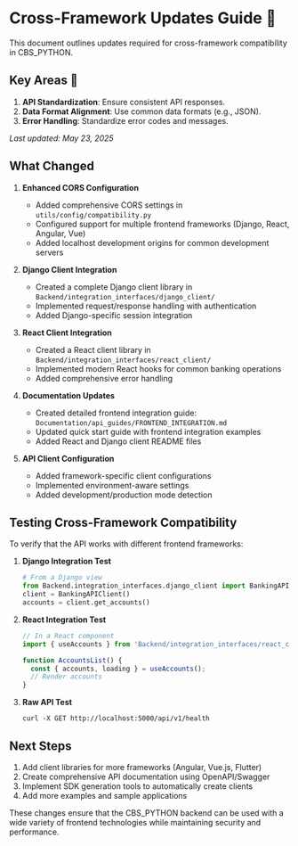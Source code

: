 # Cross-Framework Updates Guide 🔄

This document outlines updates required for cross-framework compatibility in CBS_PYTHON.

## Key Areas 📌

1. **API Standardization**: Ensure consistent API responses.
2. **Data Format Alignment**: Use common data formats (e.g., JSON).
3. **Error Handling**: Standardize error codes and messages.

_Last updated: May 23, 2025_

## What Changed

1. **Enhanced CORS Configuration**
   - Added comprehensive CORS settings in `utils/config/compatibility.py`
   - Configured support for multiple frontend frameworks (Django, React, Angular, Vue)
   - Added localhost development origins for common development servers

2. **Django Client Integration**
   - Created a complete Django client library in `Backend/integration_interfaces/django_client/`
   - Implemented request/response handling with authentication
   - Added Django-specific session integration

3. **React Client Integration**
   - Created a React client library in `Backend/integration_interfaces/react_client/`
   - Implemented modern React hooks for common banking operations
   - Added comprehensive error handling

4. **Documentation Updates**
   - Created detailed frontend integration guide: `Documentation/api_guides/FRONTEND_INTEGRATION.md`
   - Updated quick start guide with frontend integration examples
   - Added React and Django client README files

5. **API Client Configuration**
   - Added framework-specific client configurations
   - Implemented environment-aware settings
   - Added development/production mode detection

## Testing Cross-Framework Compatibility

To verify that the API works with different frontend frameworks:

1. **Django Integration Test**
   ```python
   # From a Django view
   from Backend.integration_interfaces.django_client import BankingAPIClient
   client = BankingAPIClient()
   accounts = client.get_accounts()
   ```

2. **React Integration Test**
   ```jsx
   // In a React component
   import { useAccounts } from 'Backend/integration_interfaces/react_client';

   function AccountsList() {
     const { accounts, loading } = useAccounts();
     // Render accounts
   }
   ```

3. **Raw API Test**
   ```
   curl -X GET http://localhost:5000/api/v1/health
   ```

## Next Steps

1. Add client libraries for more frameworks (Angular, Vue.js, Flutter)
2. Create comprehensive API documentation using OpenAPI/Swagger
3. Implement SDK generation tools to automatically create clients
4. Add more examples and sample applications

These changes ensure that the CBS_PYTHON backend can be used with a wide variety of frontend technologies while maintaining security and performance.
